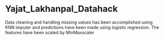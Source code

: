 # Yajat_Lakhanpal_Datahack
Data cleaning and handling missing values has been accomplished using KNN imputer and predictions have been made using logistic regression. The features have been scaled by MinMaxscaler 
